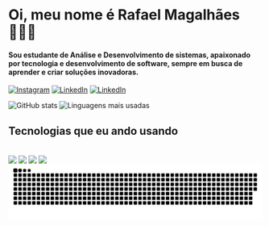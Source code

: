 
# Oi, meu nome é Rafael Magalhães 👩🏻‍💻

#### Sou estudante de Análise e Desenvolvimento de sistemas, apaixonado por tecnologia e desenvolvimento de software, sempre em busca de aprender e criar soluções inovadoras.

[![Instagram](https://img.shields.io/badge/Instagram-E4405F?style=for-the-badge&logo=instagram&logoColor=white)](https://www.instagram.com/rafaelbmagalhaes/?hl=pt)
[![LinkedIn](https://img.shields.io/badge/LinkedIn-0077B5?style=for-the-badge&logo=linkedin&logoColor=white)](https://www.linkedin.com/in/rafael-magalhaes-390457216/)
[![LinkedIn](https://img.shields.io/badge/Microsoft_Outlook-0078D4?style=for-the-badge&logo=microsoft-outlook&logoColor=white)](https://outlook.live.com/mail/0/?realm=outlook.com.br)

<div >   
  <img src="https://github-readme-stats.vercel.app/api?username=rafaelbmagalhaess&hide_title=true&show_icons=true&include_all_commits=false&count_private=true&line_height=25&hide=issues&bg_color=000&title_color=32CD32&text_color=FFF&border_radius=5&icon_color=32CD32&theme=merko" alt="GitHub stats">  
  <img src="https://github-readme-stats.vercel.app/api/top-langs/?username=rafaelbmagalhaess&line_height=10&card_width=290&layout=compact&langs_count=4&show_icons=true&title_color=32CD32&bg_color=000&text_color=FFF&border_radius=5&count_private=true" alt="Linguagens mais usadas">  
  </a>  
</div>  

## Tecnologias que eu ando usando 
<div style="display: inline_block"><br/>
    <img align="center" src="https://img.shields.io/badge/Java-ED8B00?style=for-the-badge&logo=openjdk&logoColor=white"/>
      <img align="center" src="https://img.shields.io/badge/Spring-6DB33F?style=for-the-badge&logo=spring&logoColor=white"/>
    <img align="center" src="https://img.shields.io/badge/Python-14354C?style=for-the-badge&logo=python&logoColor=white"/>
    <img align="center" src="https://img.shields.io/badge/Django-092E20?style=for-the-badge&logo=django&logoColor=white"/>
</div>


<picture align="center">
  <source media="(prefers-color-scheme: dark)" srcset="https://raw.githubusercontent.com/rafaelbmagalhaess/rafaelbmagalhaess/output/github-contribution-grid-snake-dark.svg">
  <source media="(prefers-color-scheme: light)" srcset="https://raw.githubusercontent.com/rafaelbmagalhaess/rafaelbmagalhaess/output/github-contribution-grid-snake.svg">
  <img align="center" alt="github contribution grid snake animation" src="https://raw.githubusercontent.com/rafaelbmagalhaess/rafaelbmagalhaess/output/github-contribution-grid-snake.svg">
</picture>
